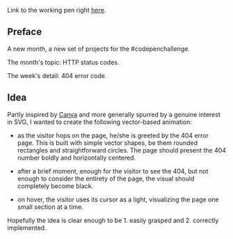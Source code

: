 Link to the working pen right [here](https://codepen.io/borntofrappe/full/JaONOY).

## Preface

A new month, a new set of projects for the #codepenchallenge.

The month's topic: HTTP status codes.

The week's detail: 404 error code.

## Idea

Partly inspired by [Canva](https://www.canva.com/) and more generally spurred by a genuine interest in SVG, I wanted to create the following vector-based animation:

- as the visitor hops on the page, he/she is greeted by the 404 error page. This is built with simple vector shapes, be them rounded rectangles and straightforward circles. The page should present the 404 number boldly and horizontally centered.

- after a brief moment, enough for the visitor to see the 404, but not enough to consider the entirety of the page, the visual should completely become black.

- on hover, the visitor uses its cursor as a light, visualizing the page one small section at a time.

Hopefully the idea is clear enough to be 1. easily grasped and 2. correctly implemented.